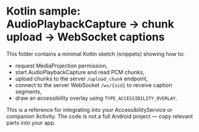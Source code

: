 Kotlin sample: AudioPlaybackCapture -> chunk upload -> WebSocket captions
=====================================================================

This folder contains a minimal Kotlin sketch (snippets) showing how to:
- request MediaProjection permission,
- start AudioPlaybackCapture and read PCM chunks,
- upload chunks to the server `/upload_chunk` endpoint,
- connect to the server WebSocket `/ws/{sid}` to receive caption segments,
- draw an accessibility overlay using `TYPE_ACCESSIBILITY_OVERLAY`.

This is a reference for integrating into your AccessibilityService or companion Activity. The code is not a full Android project — copy relevant parts into your app.
